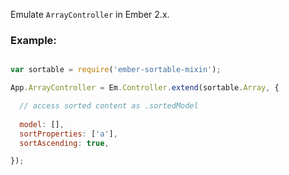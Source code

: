 Emulate `ArrayController` in Ember 2.x.

### Example:

```js

var sortable = require('ember-sortable-mixin');

App.ArrayController = Em.Controller.extend(sortable.Array, {

  // access sorted content as .sortedModel
    
  model: [],
  sortProperties: ['a'],
  sortAscending: true,

});

```